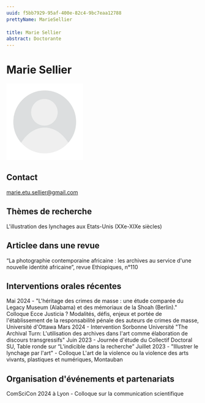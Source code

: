```yaml
---
uuid: f5bb7929-95af-400e-82c4-9bc7eaa12788
prettyName: MarieSellier

title: Marie Sellier
abstract: Doctorante
---
```


# Marie Sellier
<img src="./avatar.webp" width="200px" />

## Contact

 marie.etu.sellier@gmail.com

## Thèmes de recherche

 L'illustration des lynchages aux Etats-Unis (XXe-XIXe siècles)

## Articlee dans une revue

 “La photographie contemporaine africaine : les archives au service d'une
nouvelle identité africaine”, revue Ethiopiques, n°110

## Interventions orales récentes

 Mai 2024 - "L'héritage des crimes de masse : une étude comparée du Legacy Museum (Alabama) et des mémoriaux de la Shoah (Berlin)." Colloque Ecce Justicia ? Modalités, défis, enjeux et portée de l'établissement de la responsabilité pénale des auteurs de crimes de masse, Université d'Ottawa
Mars 2024 - Intervention Sorbonne Université "The Archival Turn: L'utilisation des archives dans l'art comme élaboration de discours transgressifs"
Juin 2023 - Journée d'étude du Collectif Doctoral SU, Table ronde sur “L'indicible dans la recherche”
Juillet 2023 - "Illustrer le lynchage par l'art" - Colloque L'art de la violence ou la violence des arts vivants, plastiques et numériques, Montauban

## Organisation d'événements et partenariats

 ComSciCon 2024 à Lyon - Colloque sur la communication scientifique

